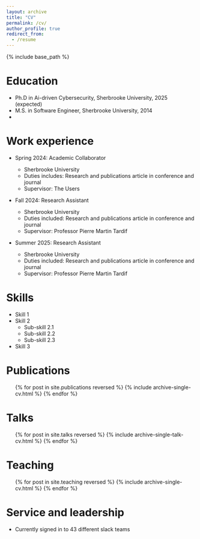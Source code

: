 ```yaml
---
layout: archive
title: "CV"
permalink: /cv/
author_profile: true
redirect_from:
  - /resume
---
```


{% include base_path %}

Education
======
* Ph.D in Ai-driven Cybersecurity, Sherbrooke University, 2025 (expected)
* M.S. in Software Engineer, Sherbrooke University, 2014
* 

Work experience
======
* Spring 2024: Academic Collaborator
  * Sherbrooke University
  * Duties includes: Research and publications article in conference and journal
  * Supervisor: The Users

* Fall 2024: Research Assistant
  * Sherbrooke University
  * Duties included: Research and publications article in conference and journal
  * Supervisor: Professor Pierre Martin Tardif

* Summer 2025: Research Assistant
  * Sherbrooke University
  * Duties included: Research and publications article in conference and journal
  * Supervisor: Professor Pierre Martin Tardif
  
Skills
======
* Skill 1
* Skill 2
  * Sub-skill 2.1
  * Sub-skill 2.2
  * Sub-skill 2.3
* Skill 3

Publications
======
  <ul>{% for post in site.publications reversed %}
    {% include archive-single-cv.html %}
  {% endfor %}</ul>
  
Talks
======
  <ul>{% for post in site.talks reversed %}
    {% include archive-single-talk-cv.html  %}
  {% endfor %}</ul>
  
Teaching
======
  <ul>{% for post in site.teaching reversed %}
    {% include archive-single-cv.html %}
  {% endfor %}</ul>
  
Service and leadership
======
* Currently signed in to 43 different slack teams

